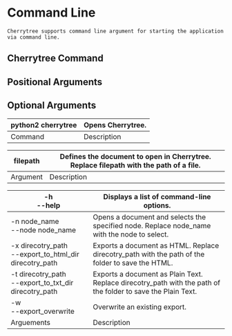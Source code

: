 
# Command Line


	Cherrytree supports command line argument for starting the application via command line.

 ## Cherrytree Command

		

 ## Positional Arguments

		

 ## Optional Arguments

		

| python2 cherrytree<br> | Opens Cherrytree.<br> |
| --- | --- |
| Command | Description |

| filepath<br> | Defines the document to open in Cherrytree. Replace filepath with the path of a file.<br> |
| --- | --- |
| Argument | Description |

| -h<br> --help<br> | Displays a list of command-line options.<br> |
| --- | --- |
| -n node_name<br> --node node_name<br> | Opens a document and selects the specified node. Replace node_name with the node to select.<br> |
| -x direcotry_path<br> --export_to_html_dir direcotry_path<br> | Exports a document as HTML. Replace direcotry_path with the path of the folder to save the HTML.<br> |
| -t direcotry_path<br> --export_to_txt_dir direcotry_path<br> | Exports a document as Plain Text. Replace direcotry_path with the path of the folder to save the Plain Text.<br> |
| -w<br> --export_overwrite<br> | Overwrite an existing export.<br> |
| Arguements | Description |
